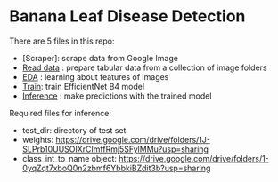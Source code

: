 # Banana Leaf Disease Detection

There are 5 files in this repo:
* [Scraper]: scrape data from Google Image
* [Read data](banana_leaf_disease_read_data.ipynb) : prepare tabular data from a collection of image folders
* [EDA](banana_leaf_disease_EDA.ipynb) : learning about features of images
* [Train](banana_leaf_disease_train.ipynb): train EfficientNet B4 model
* [Inference](banana_leaf_disease_inference.ipynb) : make predictions with the trained model

Required files for inference:
* test_dir: directory of test set
* weights: https://drive.google.com/drive/folders/1J-SLPrb10UUSOIXrCImffRmj5SFylMMu?usp=sharing
* class_int_to_name object: https://drive.google.com/drive/folders/1-0yqZqt7xboQ0n2zbmf6YbbkiBZdit3b?usp=sharing

